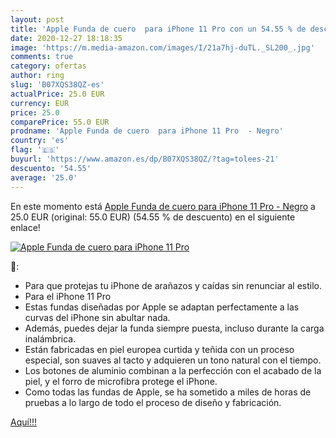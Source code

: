 ```yaml
---
layout: post
title: 'Apple Funda de cuero  para iPhone 11 Pro con un 54.55 % de descuento'
date: 2020-12-27 18:18:35
image: 'https://m.media-amazon.com/images/I/21a7hj-duTL._SL200_.jpg'
comments: true
category: ofertas
author: ring
slug: 'B07XQS38QZ-es'
actualPrice: 25.0 EUR
currency: EUR
price: 25.0
comparePrice: 55.0 EUR
prodname: 'Apple Funda de cuero  para iPhone 11 Pro  - Negro'
country: 'es'
flag: '🇪🇸'
buyurl: 'https://www.amazon.es/dp/B07XQS38QZ/?tag=tolees-21'
descuento: '54.55'
average: '25.0'
---
```


En este momento está [Apple Funda de cuero  para iPhone 11 Pro  - Negro](https://www.amazon.es/dp/B07XQS38QZ/?tag=tolees-21) a 25.0 EUR (original: 55.0 EUR) (54.55 %  de descuento) en el siguiente enlace!

[![Apple Funda de cuero  para iPhone 11 Pro](https://m.media-amazon.com/images/I/21a7hj-duTL._SL200_.jpg)](https://www.amazon.es/dp/B07XQS38QZ/?tag=tolees-21)

🔎:

- Para que protejas tu iPhone de arañazos y caídas sin renunciar al estilo.
- Para el iPhone 11 Pro
- Estas fundas diseñadas por Apple se adaptan perfectamente a las curvas del iPhone sin abultar nada.
- Además, puedes dejar la funda siempre puesta, incluso durante la carga inalámbrica.
- Están fabricadas en piel europea curtida y teñida con un proceso especial, son suaves al tacto y adquieren un tono natural con el tiempo.
- Los botones de aluminio combinan a la perfección con el acabado de la piel, y el forro de microfibra protege el iPhone.
- Como todas las fundas de Apple, se ha sometido a miles de horas de pruebas a lo largo de todo el proceso de diseño y fabricación.

[Aquí!!!](https://www.amazon.es/dp/B07XQS38QZ/?tag=tolees-21)
